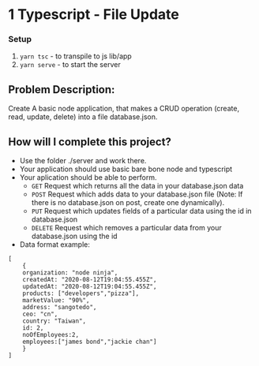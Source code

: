 # 1  Typescript - File Update

### Setup
1. `yarn tsc` - to transpile to js lib/app
2. `yarn serve` - to start the server

## Problem Description:

Create A basic node application, that makes a CRUD operation (create, read, update, delete) into a file database.json.

## How will I complete this project?

- Use the folder ./server and work there.
- Your application should use basic bare bone node and typescript
- Your aplication should be able to perform.
  - `GET` Request which returns all the data in your database.json data
  - `POST` Request which adds data to your database.json file (Note: If there is no database.json on post, create one dynamically).
  - `PUT` Request which updates fields of a particular data using the id in database.json
  - `DELETE` Request which removes a particular data from your database.json using the id
- Data format example:

```
[
    {
    organization: "node ninja",
    createdAt: "2020-08-12T19:04:55.455Z",
    updatedAt: "2020-08-12T19:04:55.455Z",
    products: ["developers","pizza"],
    marketValue: "90%",
    address: "sangotedo",
    ceo: "cn",
    country: "Taiwan",
    id: 2,
    noOfEmployees:2,
    employees:["james bond","jackie chan"]
    }
]
```
